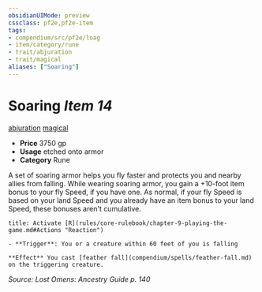 ```yaml
---
obsidianUIMode: preview
cssclass: pf2e,pf2e-item
tags:
- compendium/src/pf2e/loag
- item/category/rune
- trait/abjuration
- trait/magical
aliases: ["Soaring"]
---
```

# Soaring *Item 14*  
[abjuration](rules/traits/abjuration.md)  [magical](rules/traits/magical.md)  

- **Price** 3750 gp
- **Usage** etched onto armor
- **Category** Rune

A set of soaring armor helps you fly faster and protects you and nearby allies from falling. While wearing soaring armor, you gain a +10-foot item bonus to your fly Speed, if you have one. As normal, if your fly Speed is based on your land Speed and you already have an item bonus to your land Speed, these bonuses aren't cumulative.

```ad-embed-ability
title: Activate [R](rules/core-rulebook/chapter-9-playing-the-game.md#Actions "Reaction")

- **Trigger**: You or a creature within 60 feet of you is falling

**Effect** You cast [feather fall](compendium/spells/feather-fall.md) on the triggering creature.
```

*Source: Lost Omens: Ancestry Guide p. 140*